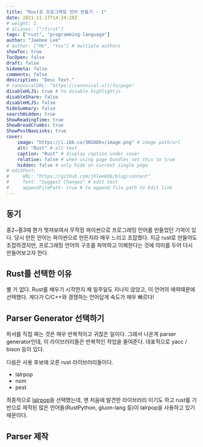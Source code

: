 ```yaml
---
title: "Rust로 프로그래밍 언어 만들기 - 1"
date: 2021-11-17T14:24:28Z
# weight: 1
# aliases: ["/first"]
tags: ["rust", "programming-language"]
author: "Jaehee Lee"
# author: ["Me", "You"] # multiple authors
showToc: true
TocOpen: false
draft: false
hidemeta: false
comments: false
description: "Desc Text."
# canonicalURL: "https://canonical.url/to/page"
disableHLJS: true # to disable highlightjs
disableShare: false
disableHLJS: false
hideSummary: false
searchHidden: true
ShowReadingTime: true
ShowBreadCrumbs: true
ShowPostNavLinks: true
cover:
    image: "https://i.ibb.co/3NS8Dkv/image.png" # image path/url
    alt: "Rust" # alt text
    caption: "Rust" # display caption under cover
    relative: false # when using page bundles set this to true
    hidden: false # only hide on current single page
# editPost:
#     URL: "https://github.com/jhlee838/blog/content"
#     Text: "Suggest Changes" # edit text
#     appendFilePath: true # to append file path to Edit link
---
```


## 동기
중2~중3때 뭔가 멋져보여서 무작정 파이썬으로 프로그래밍 언어를 만들었던 기억이 있다. 당시 만든 언어는 파이썬으로 만든지라 매우 느리고 조잡했다.
지금 rust로 만들어도 조잡하겠지만, 프로그래밍 언어의 구조를 파악하고 이해한다는 것에 의미를 두어 다시 만들어보고자 한다.

## Rust를 선택한 이유
별 거 없다. Rust를 배우기 시작한지 채 일주일도 지나지 않았고, 이 언어의 매력때문에 선택했다.
게다가 C/C++와 경쟁하는 언어답게 속도가 매우 빠르다!


## Parser Generator 선택하기
파서를 직접 짜는 것은 매우 반복적이고 귀찮은 일이다. 그래서 나온게 parser generator인데, 이 라이브러리들은 반복적인 작업을 줄여준다. 대표적으로 yacc / bison 등이 있다.

다음은 사용 후보에 오른 rust 라이브러리들이다.
* lalrpop
* nom
* pest

최종적으로 [lalrpop](https://crates.io/crates/lalrpop)을 선택했는데, 맨 처음에 발견한 라이브러리 이기도 하고 rust를 기반으로 제작된 많은 언어들(RustPython, gluon-lang 등)이 lalrpop을 사용하고 있기 때문이다.


## Parser 제작
